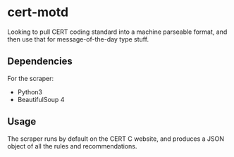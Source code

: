 cert-motd
=========

Looking to pull CERT coding standard into a machine parseable format, and then use that
for message-of-the-day type stuff.

Dependencies
------------

For the scraper:

 * Python3
 * BeautifulSoup 4

Usage
-----

The scraper runs by default on the CERT C website, and produces a JSON object of all the rules and recommendations.